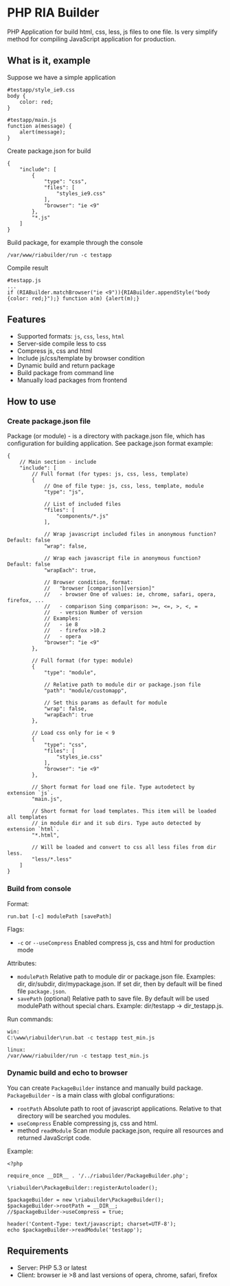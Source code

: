 PHP RIA Builder
==========

PHP Application for build html, css, less, js files to one file.
Is very simplify method for compiling JavaScript application for production.

What is it, example
------------

Suppose we have a simple application

    #testapp/style_ie9.css
    body {
        color: red;
    }

    #testapp/main.js
    function a(message) {
        alert(message);
    }

Create package.json for build

    {
        "include": [
            {
                "type": "css",
                "files": [
                    "styles_ie9.css"
                ],
                "browser": "ie <9"
            },
            "*.js"
        ]
    }

Build package, for example through the console

    /var/www/riabuilder/run -c testapp

Compile result

    #testapp.js
    ...
    if (RIABuilder.matchBrowser("ie <9")){RIABuilder.appendStyle("body {color: red;}");} function a(m) {alert(m);}


Features
------------

- Supported formats: `js`, `css`, `less`, `html`
- Server-side compile less to css
- Compress js, css and html
- Include js/css/template by browser condition
- Dynamic build and return package
- Build package from command line
- Manually load packages from frontend

How to use
------------

### Create package.json file

Package (or module) - is a directory with package.json file, which has configuration for building application.
See package.json format example:

    {
        // Main section - include
        "include": [
            // Full format (for types: js, css, less, template)
            {
                // One of file type: js, css, less, template, module
                "type": "js",

                // List of included files
                "files": [
                    "components/*.js"
                ],

                // Wrap javascript included files in anonymous function? Default: false
                "wrap": false,

                // Wrap each javascript file in anonymous function? Default: false
                "wrapEach": true,

                // Browser condition, format:
                //   "browser [comparison][version]"
                //   - browser One of values: ie, chrome, safari, opera, firefox, ...
                //   - comparison Sing comparison: >=, <=, >, <, =
                //   - version Number of version
                // Examples:
                //   - ie 8
                //   - firefox >10.2
                //   - opera
                "browser": "ie <9"
            },

            // Full format (for type: module)
            {
                "type": "module",

                // Relative path to module dir or package.json file
                "path": "module/customapp",

                // Set this params as default for module
                "wrap": false,
                "wrapEach": true
            },

            // Load css only for ie < 9
            {
                "type": "css",
                "files": [
                    "styles_ie.css"
                ],
                "browser": "ie <9"
            },

            // Short format for load one file. Type autodetect by extension `js`.
            "main.js",

            // Short format for load templates. This item will be loaded all templates
            // in module dir and it sub dirs. Type auto detected by extension `html`.
            "*.html",

            // Will be loaded and convert to css all less files from dir less.
            "less/*.less"
        ]
    }

### Build from console

Format:

    run.bat [-c] modulePath [savePath]

Flags:
- `-c` or `--useCompress` Enabled compress js, css and html for production mode

Attributes:
- `modulePath` Relative path to module dir or package.json file. Examples: dir, dir/subdir, dir/mypackage.json. If set dir, then by default will be fined file `package.json`.
- `savePath` (optional) Relative path to save file. By default will be used modulePath without special chars. Example: dir/testapp -> dir_testapp.js.

Run commands:

    win:
    C:\www\riabuilder\run.bat -c testapp test_min.js
    
    linux:
    /var/www/riabuilder/run -c testapp test_min.js

### Dynamic build and echo to browser

You can create `PackageBuilder` instance and manually build package.
`PackageBuilder` - is a main class with global configurations:
- `rootPath` Absolute path to root of javascript applications. Relative to that directory will be searched you modules.
- `useCompress` Enable compressing js, css and html.
- method `readModule` Scan module package.json, require all resources and returned JavaScript code.

Example:

    <?php

    require_once __DIR__ . '/../riabuilder/PackageBuilder.php';
	
    \riabuilder\PackageBuilder::registerAutoloader();

    $packageBuilder = new \riabuilder\PackageBuilder();
    $packageBuilder->rootPath = __DIR__;
    //$packageBuilder->useCompress = true;

    header('Content-Type: text/javascript; charset=UTF-8');
    echo $packageBuilder->readModule('testapp');


Requirements
------------

- Server: PHP 5.3 or latest
- Client: browser ie >8 and last versions of opera, chrome, safari, firefox